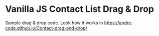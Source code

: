 # Vanilla JS Contact List Drag & Drop

Sample drag & drop code.
Look how it works in https://andre-code.github.io/Contact-drag-and-drop/

